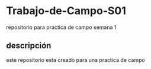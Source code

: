 # Trabajo-de-Campo-S01
repositorio para practica de campo semana 1

## descripción
este repositorio esta creado para una practica de campo
